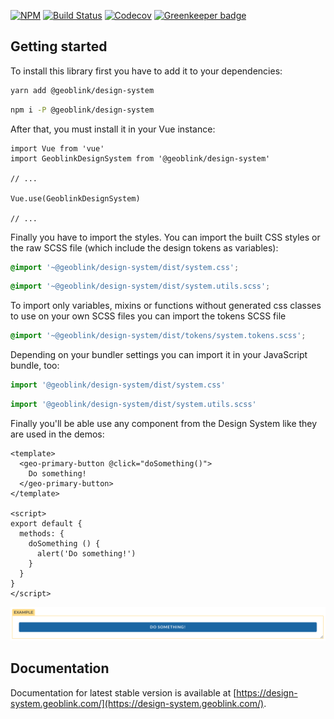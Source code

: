 [![NPM](https://img.shields.io/npm/v/@geoblink/design-system)](https://www.npmjs.com/package/@geoblink/design-system)
[![Build Status](https://travis-ci.com/geoblink/design-system.svg?branch=master)](https://travis-ci.com/geoblink/design-system)
[![Codecov](https://img.shields.io/codecov/c/gh/geoblink/design-system)](https://codecov.io/gh/geoblink/design-system)
[![Greenkeeper badge](https://badges.greenkeeper.io/geoblink/design-system.svg)](https://greenkeeper.io/)

## Getting started

To install this library first you have to add it to your dependencies:

```sh
yarn add @geoblink/design-system
```

```sh
npm i -P @geoblink/design-system
```

After that, you must install it in your Vue instance:

```js{2,6}
import Vue from 'vue'
import GeoblinkDesignSystem from '@geoblink/design-system'

// ...

Vue.use(GeoblinkDesignSystem)

// ...
```

Finally you have to import the styles.
You can import the built CSS styles or the raw SCSS file (which include the design tokens as variables):

```css
@import '~@geoblink/design-system/dist/system.css';
```

```scss
@import '~@geoblink/design-system/dist/system.utils.scss';
```

To import only variables, mixins or functions without generated css classes to use on your own SCSS files you can import the tokens SCSS file

```scss
@import '~@geoblink/design-system/dist/tokens/system.tokens.scss';
```

Depending on your bundler settings you can import it in your JavaScript bundle, too:

```js
import '@geoblink/design-system/dist/system.css'
```

```js
import '@geoblink/design-system/dist/system.utils.scss'
```

Finally you'll be able use any component from the Design System like they are
used in the demos:

```vue
<template>
  <geo-primary-button @click="doSomething()">
    Do something!
  </geo-primary-button>
</template>

<script>
export default {
  methods: {
    doSomething () {
      alert('Do something!')
    }
  }
}
</script>
```

![Button example](https://raw.githubusercontent.com/geoblink/design-system/master/.github/button-example.png)

## Documentation

Documentation for latest stable version is available at [https://design-system.geoblink.com/](https://design-system.geoblink.com/).
